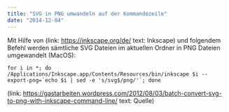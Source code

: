 ```yaml
---
title: "SVG in PNG umwandeln auf der Kommandozeile"
date: "2014-12-04"
---
```


Mit Hilfe von (link: https://inkscape.org/de/ text: Inkscape) und folgendem Befehl werden sämtliche SVG Dateien im aktuellen Ordner in PNG Dateien umgewandelt (MacOS):

<pre class="wide"><code class="bash">for i in *; do /Applications/Inkscape.app/Contents/Resources/bin/inkscape $i --export-png=`echo $i | sed -e 's/svg$/png/'`; done
</code></pre>

(link: https://gastarbeiten.wordpress.com/2012/08/03/batch-convert-svg-to-png-with-inkscape-command-line/ text: Quelle)

